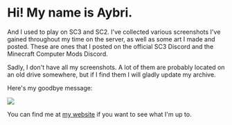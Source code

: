 # Hi! My name is Aybri.
And I used to play on SC3 and SC2.
I've collected various screenshots I've gained throughout my time on the server, as well as some art I made and posted. These are ones that I posted on the official SC3 Discord and the Minecraft Computer Mods Discord.

Sadly, I don't have all my screenshots. A lot of them are probably located on an old drive somewhere, but if I find them I will gladly update my archive.

Here's my goodbye message:

![](https://raw.githubusercontent.com/aybri/here-lies-sc3/main/EmeraldImpulse/goodbye.png)

You can find me at [my website](https://aybri.org) if you want to see what I'm up to.
